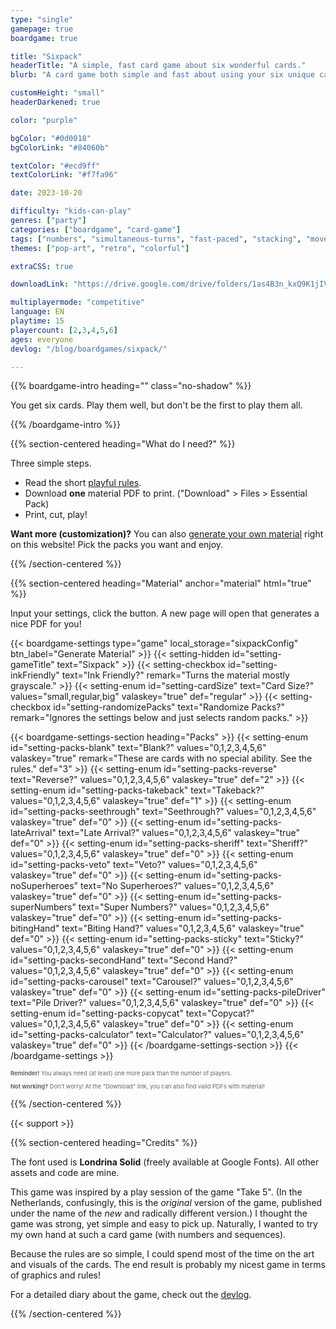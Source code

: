 ```yaml
---
type: "single"
gamepage: true
boardgame: true

title: "Sixpack"
headerTitle: "A simple, fast card game about six wonderful cards."
blurb: "A card game both simple and fast about using your six unique cards as best you can, while predicting how the others will use theirs."

customHeight: "small"
headerDarkened: true

color: "purple"

bgColor: "#0d0018"
bgColorLink: "#84060b"

textColor: "#ecd9ff"
textColorLink: "#f7fa96"

date: 2023-10-20

difficulty: "kids-can-play"
genres: ["party"]
categories: ["boardgame", "card-game"]
tags: ["numbers", "simultaneous-turns", "fast-paced", "stacking", "move-through-all", "ladder-climbing"]
themes: ["pop-art", "retro", "colorful"]

extraCSS: true

downloadLink: "https://drive.google.com/drive/folders/1as4B3n_kxQ9K1jIVtWMI_P5VnAjbXRP1"

multiplayermode: "competitive"
language: EN
playtime: 15
playercount: [2,3,4,5,6]
ages: everyone
devlog: "/blog/boardgames/sixpack/"

---
```


{{% boardgame-intro heading="" class="no-shadow" %}}

You get six cards. Play them well, but don't be the first to play them all.

{{% /boardgame-intro %}}

{{% section-centered heading="What do I need?" %}}

Three simple steps.
* Read the short [playful rules](rules).
* Download **one** material PDF to print. ("Download" > Files > Essential Pack)
* Print, cut, play!

**Want more (customization)?** You can also [generate your own material](#material) right on this website! Pick the packs you want and enjoy.

{{% /section-centered %}}

{{% section-centered heading="Material" anchor="material" html="true" %}}

<p>Input your settings, click the button. A new page will open that generates a nice PDF for you!</p>

{{< boardgame-settings type="game" local_storage="sixpackConfig" btn_label="Generate Material" >}}
	{{< setting-hidden id="setting-gameTitle" text="Sixpack" >}}
  {{< setting-checkbox id="setting-inkFriendly" text="Ink Friendly?" remark="Turns the material mostly grayscale." >}}
  {{< setting-enum id="setting-cardSize" text="Card Size?" values="small,regular,big" valaskey="true" def="regular" >}}
  {{< setting-checkbox id="setting-randomizePacks" text="Randomize Packs?" remark="Ignores the settings below and just selects random packs." >}}

  {{< boardgame-settings-section heading="Packs" >}}
{{< setting-enum id="setting-packs-blank" text="Blank?" values="0,1,2,3,4,5,6" valaskey="true" remark="These are cards with no special ability. See the rules." def="3" >}}
{{< setting-enum id="setting-packs-reverse" text="Reverse?" values="0,1,2,3,4,5,6" valaskey="true" def="2" >}}
{{< setting-enum id="setting-packs-takeback" text="Takeback?" values="0,1,2,3,4,5,6" valaskey="true" def="1" >}}
{{< setting-enum id="setting-packs-seethrough" text="Seethrough?" values="0,1,2,3,4,5,6" valaskey="true" def="0" >}}
{{< setting-enum id="setting-packs-lateArrival" text="Late Arrival?" values="0,1,2,3,4,5,6" valaskey="true" def="0" >}}
{{< setting-enum id="setting-packs-sheriff" text="Sheriff?" values="0,1,2,3,4,5,6" valaskey="true" def="0" >}}
{{< setting-enum id="setting-packs-veto" text="Veto?" values="0,1,2,3,4,5,6" valaskey="true" def="0" >}}
{{< setting-enum id="setting-packs-noSuperheroes" text="No Superheroes?" values="0,1,2,3,4,5,6" valaskey="true" def="0" >}}
{{< setting-enum id="setting-packs-superNumbers" text="Super Numbers?" values="0,1,2,3,4,5,6" valaskey="true" def="0" >}}
{{< setting-enum id="setting-packs-bitingHand" text="Biting Hand?" values="0,1,2,3,4,5,6" valaskey="true" def="0" >}}
{{< setting-enum id="setting-packs-sticky" text="Sticky?" values="0,1,2,3,4,5,6" valaskey="true" def="0" >}}
{{< setting-enum id="setting-packs-secondHand" text="Second Hand?" values="0,1,2,3,4,5,6" valaskey="true" def="0" >}}
{{< setting-enum id="setting-packs-carousel" text="Carousel?" values="0,1,2,3,4,5,6" valaskey="true" def="0" >}}
{{< setting-enum id="setting-packs-pileDriver" text="Pile Driver?" values="0,1,2,3,4,5,6" valaskey="true" def="0" >}}
{{< setting-enum id="setting-packs-copycat" text="Copycat?" values="0,1,2,3,4,5,6" valaskey="true" def="0" >}}
{{< setting-enum id="setting-packs-calculator" text="Calculator?" values="0,1,2,3,4,5,6" valaskey="true" def="0" >}}
  {{< /boardgame-settings-section >}}
{{< /boardgame-settings >}}

<p style="font-size:0.66em; opacity: 0.66;"><strong>Reminder!</strong> You always need (at least) one more pack than the number of players.</p> 

<p style="font-size:0.66em; opacity: 0.66;"><strong>Not working?</strong> Don't worry! At the "Download" link, you can also find valid PDFs with material!</p> 

{{% /section-centered %}}

{{< support >}}

{{% section-centered heading="Credits" %}}

The font used is **Londrina Solid** (freely available at Google Fonts). All other assets and code are mine.

This game was inspired by a play session of the game "Take 5". (In the Netherlands, confusingly, this is the _original_ version of the game, published under the name of the _new_ and radically different version.) I thought the game was strong, yet simple and easy to pick up. Naturally, I wanted to try my own hand at such a card game (with numbers and sequences).

Because the rules are so simple, I could spend most of the time on the art and visuals of the cards. The end result is probably my nicest game in terms of graphics and rules!

For a detailed diary about the game, check out the [devlog](/blog/boardgames/sixpack).

{{% /section-centered %}}